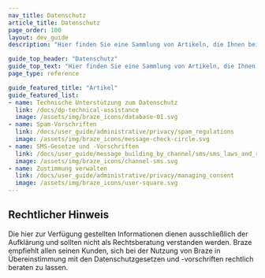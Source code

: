```yaml
---
nav_title: Datenschutz
article_title: Datenschutz
page_order: 100
layout: dev_guide
description: "Hier finden Sie eine Sammlung von Artikeln, die Ihnen bei der Nutzung von Braze in Übereinstimmung mit den geltenden Datenschutzgesetzen und -vorschriften helfen können."

guide_top_header: "Datenschutz"
guide_top_text: "Hier finden Sie eine Sammlung von Artikeln, die Ihnen bei der Nutzung von Braze in Übereinstimmung mit den geltenden Datenschutzgesetzen und -vorschriften helfen können."
page_type: reference

guide_featured_title: "Artikel"
guide_featured_list:
- name: Technische Unterstützung zum Datenschutz
  link: /docs/dp-technical-assistance
  image: /assets/img/braze_icons/database-01.svg
- name: Spam-Vorschriften
  link: /docs/user_guide/administrative/privacy/spam_regulations
  image: /assets/img/braze_icons/message-check-circle.svg
- name: SMS-Gesetze und -Vorschriften
  link: /docs/user_guide/message_building_by_channel/sms/sms_laws_and_regulations
  image: /assets/img/braze_icons/channel-sms.svg
- name: Zustimmung verwalten
  link: /docs/user_guide/administrative/privacy/managing_consent
  image: /assets/img/braze_icons/user-square.svg
---
```


## Rechtlicher Hinweis

Die hier zur Verfügung gestellten Informationen dienen ausschließlich der Aufklärung und sollten nicht als Rechtsberatung verstanden werden. Braze empfiehlt allen seinen Kunden, sich bei der Nutzung von Braze in Übereinstimmung mit den Datenschutzgesetzen und -vorschriften rechtlich beraten zu lassen.

<br><br>
